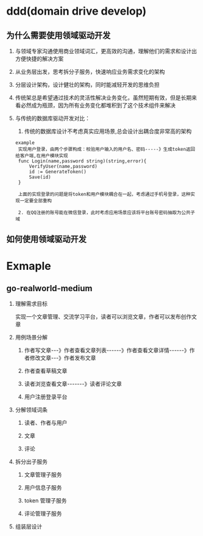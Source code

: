 # ddd(domain drive develop)

## 为什么需要使用领域驱动开发

1. 与领域专家沟通使用商业领域词汇，更高效的沟通，理解他们的需求和设计出方便快捷的解决方案

2. 从业务层出发，思考拆分子服务，快速响应业务需求变化的架构

3. 分层设计架构，设计健壮的架构，同时能减轻开发的思维负担

4. 传统架总是希望通过技术的灵活性解决业务变化，虽然短期有效，但是长期来看必然成为瓶颈，因为所有业务变化都堆积到了这个技术组件来解决

5. 与传统的数据库驱动开发对比：

   1. 传统的数据库设计不考虑真实应用场景,总会设计出耦合度非常高的架构

   ```
   example
    实现用户登录，由两个步骤构成：校验用户输入的用户名、密码-----》生成token返回给客户端,在用户模块实现
    func Login(name,password string)(string,error){
        VerifyUser(name,password)
        id := GenerateToken()
        Save(id)
    }

    上面的实现登录的问题是将token和用户模块耦合在一起，考虑通过手机号登录，这种实现一定要全部重构

    2. 在QQ注册的账号能在微信登录，此时考虑应用场景应该将平台账号密码抽取为公共子域
   ```

## 如何使用领域驱动开发

# Exmaple

## go-realworld-medium

1. 理解需求目标

   实现一个文章管理、交流学习平台，读者可以浏览文章，作者可以发布创作文章

2. 用例场景分解

   1. 作者写文章---》作者查看文章列表------》作者查看文章详情------》作者修改文章---》作者发布文章

   2. 作者查看草稿文章

   3. 读者浏览查看文章-------》读者评论文章

   4. 用户注册登录平台

3. 分解领域词条

   1. 读者、作者与用户

   2. 文章

   3. 评论

4. 拆分出子服务

   1. 文章管理子服务

   2. 用户信息子服务

   3. token 管理子服务

   4. 评论管理子服务

5. 组装层设计
